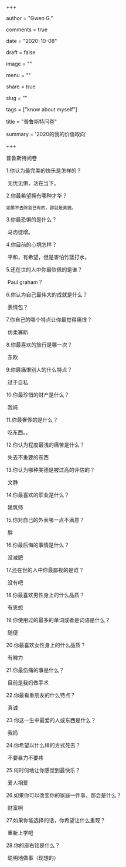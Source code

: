 +++

author = "Gwen G."

comments = true

date = "2020-10-08"

draft = false

image = ""

menu = ""

share = true

slug = ""

tags = ["know about myself"]

title = "普鲁斯特问卷"

summary = '2020的我的价值取向'

+++



普鲁斯特问卷



1.你认为最完美的快乐是怎样的？

​	无忧无惧，活在当下。

2.你最希望拥有哪种才华？

 	如果不去除我已有的，那就是美貌。

3.你最恐惧的是什么？

​	马齿徒增。

4.你目前的心境怎样？

​	平和，有希望，但是害怕竹篮打水。

5.还在世的人中你最钦佩的是谁？

​	Paul graham？

6.你认为自己最伟大的成就是什么？

​	表情包？

7.你自己的哪个特点让你最觉得痛恨？

​	优柔寡断

8.你最喜欢的旅行是哪一次？

​	东欧

9.你最痛恨别人的什么特点？

​	过于自私

10.你最珍惜的财产是什么？

​	我妈

11.你最奢侈的是什么？

​	吃东西。。

12.你认为程度最浅的痛苦是什么？

​	失去不重要的东西

13.你认为哪种美德是被过高的评估的？

​	文静

14.你最喜欢的职业是什么？

​	建筑师

15.你对自己的外表哪一点不满意？

​	胖

16.你最后悔的事情是什么？

​	没减肥

17.还在世的人中你最鄙视的是谁？

​	没有吧

18.你最喜欢男性身上的什么品质？	

​	有思想

19.你使用过的最多的单词或者是词语是什么？

​	随便

20.你最喜欢女性身上的什么品质？

​	有魄力

21.你最伤痛的事是什么？	

​	目前是我妈做手术

22.你最看重朋友的什么特点？	

​	真诚

23.你这一生中最爱的人或东西是什么？

​	我妈

24.你希望以什么样的方式死去？

​	不要暴力不要疼

25.何时何地让你感觉到最快乐？

​	爱人相爱

26.如果你可以改变你的家庭一件事，那会是什么？

​	财富啊

27.如果你能选择的话，你希望让什么重现？

​	重新上学吧

28.你的座右铭是什么？

​	聪明地做事（现想的）
